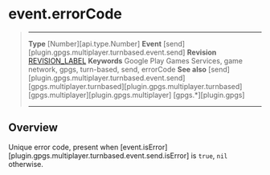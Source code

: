 # event.errorCode

> --------------------- ------------------------------------------------------------------------------------------
> __Type__              [Number][api.type.Number]
> __Event__             [send][plugin.gpgs.multiplayer.turnbased.event.send]
> __Revision__          [REVISION_LABEL](REVISION_URL)
> __Keywords__          Google Play Games Services, game network, gpgs, turn-based, send, errorCode
> __See also__          [send][plugin.gpgs.multiplayer.turnbased.event.send]
>						[gpgs.multiplayer.turnbased][plugin.gpgs.multiplayer.turnbased]
>						[gpgs.multiplayer][plugin.gpgs.multiplayer]
>                       [gpgs.*][plugin.gpgs]
> --------------------- ------------------------------------------------------------------------------------------

## Overview

Unique error code, present when [event.isError][plugin.gpgs.multiplayer.turnbased.event.send.isError] is `true`, `nil` otherwise.